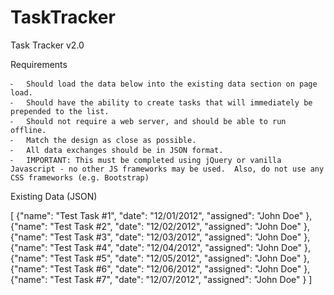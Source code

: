 # TaskTracker
Task Tracker v2.0


Requirements

	⁃	Should load the data below into the existing data section on page load.
	⁃	Should have the ability to create tasks that will immediately be prepended to the list.
	⁃	Should not require a web server, and should be able to run offline.
	⁃	Match the design as close as possible.
	⁃	All data exchanges should be in JSON format.
	⁃	IMPORTANT: This must be completed using jQuery or vanilla Javascript - no other JS frameworks may be used.  Also, do not use any CSS frameworks (e.g. Bootstrap)

Existing Data (JSON)

[
	{"name": "Test Task #1", "date": "12/01/2012", "assigned": "John Doe" },
	{"name": "Test Task #2", "date": "12/02/2012", "assigned": "John Doe" },
	{"name": "Test Task #3", "date": "12/03/2012", "assigned": "John Doe" },
	{"name": "Test Task #4", "date": "12/04/2012", "assigned": "John Doe" },
	{"name": "Test Task #5", "date": "12/05/2012", "assigned": "John Doe" },
	{"name": "Test Task #6", "date": "12/06/2012", "assigned": "John Doe" },
	{"name": "Test Task #7", "date": "12/07/2012", "assigned": "John Doe" }
]
